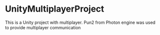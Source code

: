 # UnityMultiplayerProject
This is a Unity project with multiplayer. Pun2 from Photon engine was used to provide multiplayer communication
